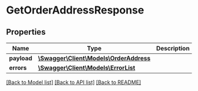 # GetOrderAddressResponse

## Properties
Name | Type | Description | Notes
------------ | ------------- | ------------- | -------------
**payload** | [**\Swagger\Client\Models\OrderAddress**](OrderAddress.md) |  | [optional] 
**errors** | [**\Swagger\Client\Models\ErrorList**](ErrorList.md) |  | [optional] 

[[Back to Model list]](../../README.md#documentation-for-models) [[Back to API list]](../../README.md#documentation-for-api-endpoints) [[Back to README]](../../README.md)

